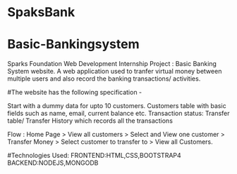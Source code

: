 # SpaksBank

# Basic-Bankingsystem

Sparks Foundation Web Development Internship Project : Basic Banking System website. A web application used to tranfer virtual money between multiple users and also record the banking transactions/ activities.

#The website has the following specification -

Start with a dummy data for upto 10 customers. Customers table with basic fields such as name, email, current balance etc. Transaction status: Transfer table/ Transfer History which records all the transactions

Flow : Home Page > View all customers > Select and View one customer > Transfer Money > Select customer to transfer to > View all Customers.

#Technologies Used:
FRONTEND:HTML,CSS,BOOTSTRAP4
BACKEND:NODEJS,MONGODB

